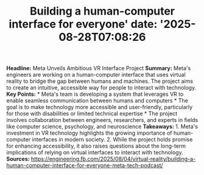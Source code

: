 ﻿---
title: "Building a human-computer interface for everyone'
date: '2025-08-28T07:08:26"
category: "Markets"
summary: ""
slug: "building a humancomputer interface for everyone"
source_urls:
  - "https://engineering.fb.com/2025/08/04/virtual-reality/building-a-human-computer-interface-for-everyone-meta-tech-podcast/"
seo:
  title: "Building a human-computer interface for everyone | Hash n Hedge'
  description: '"
  keywords: ["news", "markets", "brief"]
---
**Headline:** Meta Unveils Ambitious VR Interface Project  **Summary:** Meta's engineers are working on a human-computer interface that uses virtual reality to bridge the gap between humans and machines. The project aims to create an intuitive, accessible way for people to interact with technology.  **Key Points:**  * Meta's team is developing a system that leverages VR to enable seamless communication between humans and computers * The goal is to make technology more accessible and user-friendly, particularly for those with disabilities or limited technical expertise * The project involves collaboration between engineers, researchers, and experts in fields like computer science, psychology, and neuroscience  **Takeaways:**  1. Meta's investment in VR technology highlights the growing importance of human-computer interfaces in modern society. 2. While the project holds promise for enhancing accessibility, it also raises questions about the long-term implications of relying on virtual interfaces to interact with technology.  **Sources:** https://engineering.fb.com/2025/08/04/virtual-reality/building-a-human-computer-interface-for-everyone-meta-tech-podcast/ 
